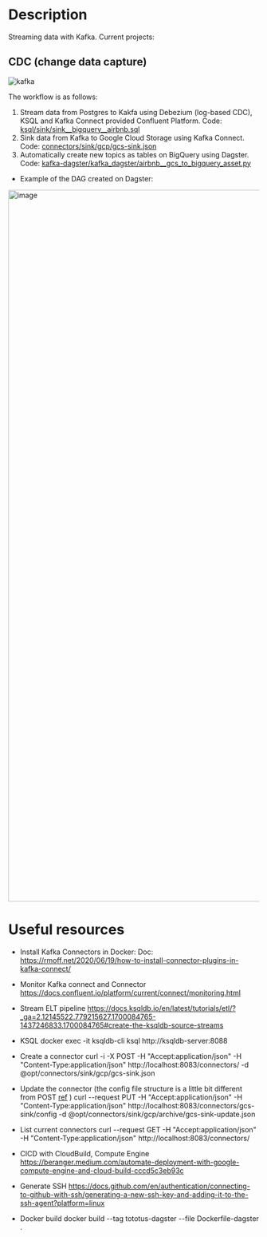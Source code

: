# Description
Streaming data with Kafka. Current projects:
## CDC (change data capture)
![kafka](https://github.com/phamthiminhtu/kafka/assets/56192840/112c80f7-ebf9-4425-9303-a9c0f1b23a4b)

The workflow is as follows:
  1. Stream data from Postgres to Kakfa using Debezium (log-based CDC), KSQL and Kafka Connect provided Confluent Platform. Code: [ksql/sink/sink__bigquery__airbnb.sql](https://github.com/phamthiminhtu/kafka/blob/master/ksql/source/source__postgres__airbnb.sql)
  2. Sink data from Kafka to Google Cloud Storage using Kafka Connect. Code: [connectors/sink/gcp/gcs-sink.json](https://github.com/phamthiminhtu/kafka/blob/master/connectors/sink/gcp/gcs-sink.json)
  3. Automatically create new topics as tables on BigQuery using Dagster. Code: [kafka-dagster/kafka_dagster/airbnb__gcs_to_bigquery_asset.py](https://github.com/phamthiminhtu/kafka/blob/master/kafka-dagster/kafka_dagster/airbnb__gcs_to_bigquery_asset.py)
  - Example of the DAG created on Dagster:
<img width="1425" alt="image" src="https://github.com/phamthiminhtu/kafka/assets/56192840/88b56648-cd19-4c0c-9911-5324a3c68a34">


# Useful resources

- Install Kafka Connectors in Docker:
  Doc: https://rmoff.net/2020/06/19/how-to-install-connector-plugins-in-kafka-connect/

- Monitor Kafka connect and Connector
https://docs.confluent.io/platform/current/connect/monitoring.html 

- Stream ELT pipeline
https://docs.ksqldb.io/en/latest/tutorials/etl/?_ga=2.12145522.779215627.1700084765-1437246833.1700084765#create-the-ksqldb-source-streams

- KSQL
docker exec -it ksqldb-cli ksql http://ksqldb-server:8088

- Create a connector
curl -i -X POST -H "Accept:application/json" -H  "Content-Type:application/json" http://localhost:8083/connectors/ -d @opt/connectors/sink/gcp/gcs-sink.json

- Update the connector 
(the config file structure is a little bit different from POST [ref](https://stackoverflow.com/questions/53384144/kafka-connect-rest-interface-put-connectors-string-name-config-return-erro)
)
curl --request PUT -H "Accept:application/json" -H  "Content-Type:application/json" http://localhost:8083/connectors/gcs-sink/config -d @opt/connectors/sink/gcp/archive/gcs-sink-update.json

- List current connectors
curl --request GET -H "Accept:application/json" -H  "Content-Type:application/json" http://localhost:8083/connectors/

- CICD with CloudBuild, Compute Engine
https://beranger.medium.com/automate-deployment-with-google-compute-engine-and-cloud-build-cccd5c3eb93c

- Generate SSH 
https://docs.github.com/en/authentication/connecting-to-github-with-ssh/generating-a-new-ssh-key-and-adding-it-to-the-ssh-agent?platform=linux

- Docker build
docker build --tag tototus-dagster --file Dockerfile-dagster .


